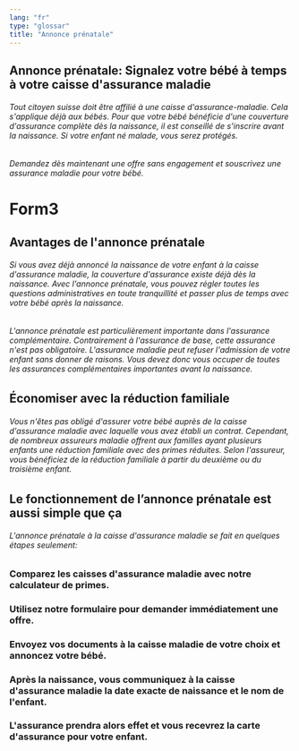 ```yaml
---
lang: "fr"
type: "glossar"
title: "Annonce prénatale"
---
```


## Annonce prénatale: Signalez votre bébé à temps à votre caisse d'assurance maladie

###### Tout citoyen suisse doit être affilié à une caisse d'assurance-maladie. Cela s'applique déjà aux bébés. Pour que votre bébé bénéficie d'une couverture d'assurance complète dès la naissance, il est conseillé de s'inscrire avant la naissance. Si votre enfant né malade, vous serez protégés.

###### Demandez dès maintenant une offre sans engagement et souscrivez une assurance maladie pour votre bébé.

# Form3

## Avantages de l'annonce prénatale

###### Si vous avez déjà annoncé la naissance de votre enfant à la caisse d'assurance maladie, la couverture d'assurance existe déjà dès la naissance. Avec l'annonce prénatale, vous pouvez régler toutes les questions administratives en toute tranquillité et passer plus de temps avec votre bébé après la naissance.

###### L'annonce prénatale est particulièrement importante dans l'assurance complémentaire. Contrairement à l'assurance de base, cette assurance n'est pas obligatoire. L'assurance maladie peut refuser l'admission de votre enfant sans donner de raisons. Vous devez donc vous occuper de toutes les assurances complémentaires importantes avant la naissance.

## Économiser avec la réduction familiale

###### Vous n'êtes pas obligé d'assurer votre bébé auprès de la caisse d'assurance maladie avec laquelle vous avez établi un contrat. Cependant, de nombreux assureurs maladie offrent aux familles ayant plusieurs enfants une réduction familiale avec des primes réduites. Selon l'assureur, vous bénéficiez de la réduction familiale à partir du deuxième ou du troisième enfant.

## Le fonctionnement de l’annonce prénatale est aussi simple que ça

###### L'annonce prénatale à la caisse d'assurance maladie se fait en quelques étapes seulement:

### Comparez les caisses d'assurance maladie avec notre calculateur de primes.

### Utilisez notre formulaire pour demander immédiatement une offre.

### Envoyez vos documents à la caisse maladie de votre choix et annoncez votre bébé.

### Après la naissance, vous communiquez à la caisse d'assurance maladie la date exacte de naissance et le nom de l'enfant.

### L'assurance prendra alors effet et vous recevrez la carte d'assurance pour votre enfant.
